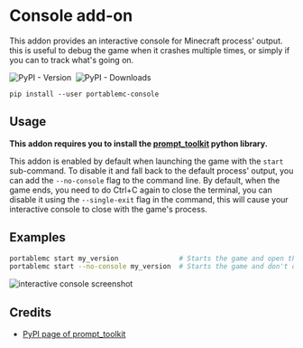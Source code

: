 # Console add-on
This addon provides an interactive console for Minecraft process' output. this is useful to debug 
the game when it crashes multiple times, or simply if you can to track what's going on.

![PyPI - Version](https://img.shields.io/pypi/v/portablemc-console?style=flat-square) &nbsp;![PyPI - Downloads](https://img.shields.io/pypi/dm/portablemc-console?label=PyPI%20downloads&style=flat-square)

```console
pip install --user portablemc-console
```

## Usage
**This addon requires you to install the [prompt_toolkit](https://pypi.org/project/prompt-toolkit/) python 
library.**

This addon is enabled by default when launching the game with the `start` sub-command. To disable 
it and fall back to the default process' output, you can add the `--no-console` flag to the command
line. By default, when the game ends, you need to do Ctrl+C again to close the terminal, you
can disable it using the `--single-exit` flag in the command, this will cause your interactive
console to close with the game's process.

## Examples
```sh
portablemc start my_version               # Starts the game and open the interactive console. 
portablemc start --no-console my_version  # Starts the game and don't open the interactive console.
```

![interactive console screenshot](/doc/assets/console.png)

## Credits
- [PyPI page of prompt_toolkit](https://pypi.org/project/prompt-toolkit/)
